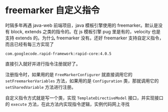 # freemarker 自定义指令

时隔多年再遇 java-web 前端项目，java 模板引擎使用的 freemarker。默认是没有 block, extends 之类的指令的。在 js 模板引擎 pug 里是有的，velocity 也是支持 extends 的。为什么 freemarker 没有。还好 freemarker 支持自定义指令，而且已经有每三方实现了

```
com.googlecode.rapid-framework:rapid-core:4.0.5
```

直接引入就好并进行指令注册就好了。

注册指令时，如果用的是 `FreeMarkerConfigurer` 就直接调用它的 `setFreemarkerVariables` 方法，如果用的是 `Configuration` 类，那就调用它的 `setSharedVariable` 方法进行注册。



自定义指令方式就是写一个类，实现 `TemplateDirectiveModel` 接口，并实现接口的 `execute` 方法，在此方法内实现指令逻辑，实例代码网上寻找

